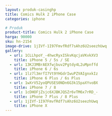 ```yaml
---
layout: produk-casinghp
title: Comics Hulk 2 iPhone Case
categories: iphone

# Produk
product-title: Comics Hulk 2 iPhone Case
harga: 90000
sku: hn-2154
image-drive: 1jIVf-1I97FmvfRdf7sAhz6U2seezhUwq
gallery:
  - url: 1CLLhpoY_-4hwcRyxISkvKqcjaVKvkXV3
    title: iPhone 5 / 5s / SE
  - url: 13KJ3MBrAEXfwjbuv2Pgtdy4L2uMpnffd
    title: iPhone 6 / 6s
  - url: 1lz7l3mrfI7Vt9YHGdrIwuPZVAIgnxkIz
    title: iPhone 6 Plus / 6s Plus
  - url: 1wXrV52yoQPUSES0NDn6G3k15paXYvoBX
    title: iPhone 7 / 8
  - url: 1cDHOFjZsjc6XJBKJQSZr6vTM6x7rRD_-
    title: iPhone 7 Plus / 8 Plus
  - url: 1jIVf-1I97FmvfRdf7sAhz6U2seezhUwq
    title: iPhone X
---
```

